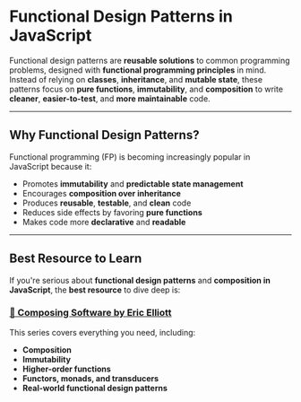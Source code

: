 # Functional Design Patterns in JavaScript

Functional design patterns are **reusable solutions** to common programming problems, designed with **functional programming principles** in mind.  
Instead of relying on **classes**, **inheritance**, and **mutable state**, these patterns focus on **pure functions**, **immutability**, and **composition** to write **cleaner**, **easier-to-test**, and **more maintainable** code.

---

## Why Functional Design Patterns?

Functional programming (FP) is becoming increasingly popular in JavaScript because it:

- Promotes **immutability** and **predictable state management**
- Encourages **composition over inheritance**
- Produces **reusable**, **testable**, and **clean** code
- Reduces side effects by favoring **pure functions**
- Makes code more **declarative** and **readable**

---

## Best Resource to Learn

If you're serious about **functional design patterns** and **composition in JavaScript**, the **best resource** to dive deep is:

### [📘 Composing Software by Eric Elliott](https://medium.com/javascript-scene/composing-software-the-book-f31c77fc3ddc)

This series covers everything you need, including:

- **Composition**
- **Immutability**
- **Higher-order functions**
- **Functors, monads, and transducers**
- **Real-world functional design patterns**
